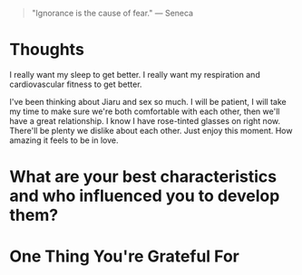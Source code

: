 
> \"Ignorance is the cause of fear.\" — Seneca

# Thoughts
I really want my sleep to get better. I really want my respiration and cardiovascular fitness to get better.

I've been thinking about Jiaru and sex so much. I will be patient, I will take my time to make sure we're both comfortable with each other, then we'll have a great relationship. I know I have rose-tinted glasses on right now. There'll be plenty we dislike about each other. Just enjoy this moment. How amazing it feels to be in love.

# What are your best characteristics and who influenced you to develop them?

# One Thing You're Grateful For

